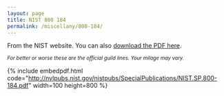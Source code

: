 ```yaml
---
layout: page
title: NIST 800 184
permalink: /miscellany/800-184/
---
```



From the NIST website. You can also [download the PDF here](http://nvlpubs.nist.gov/nistpubs/SpecialPublications/NIST.SP.800-184.pdf).

<small>_For better or worse these are the official guild lines.  Your milage may vary._</small>

{% include embedpdf.html code="http://nvlpubs.nist.gov/nistpubs/SpecialPublications/NIST.SP.800-184.pdf" width=100 height=800 %}



